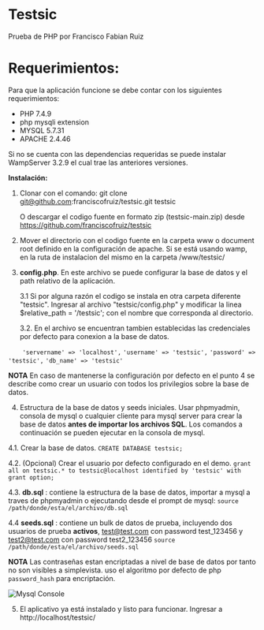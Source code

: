 # Testsic
Prueba de PHP por Francisco Fabian Ruiz

# Requerimientos:
Para que la aplicación funcione se debe contar con los siguientes requerimientos:
- PHP 7.4.9
 - php mysqli extension
- MYSQL 5.7.31
- APACHE 2.4.46

Si no se cuenta con las dependencias requeridas se puede instalar WampServer 3.2.9 el cual trae las anteriores versiones.

**Instalación:**

1. Clonar con el comando:
   git clone git@github.com:franciscofruiz/testsic.git testsic 
   
   O descargar el codigo fuente en formato zip (testsic-main.zip) desde https://github.com/franciscofruiz/testsic

2. Mover el directorio con el codigo fuente en la carpeta www o document root definido en la configuración de apache. 
   Si se está usando wamp, en la ruta de instalacion del mismo en la carpeta /www/testsic/

3. **config.php**. En este archivo se puede configurar la base de datos y el path relativo de la aplicación.

   3.1 Si por alguna razón el codigo se instala en otra carpeta diferente "testsic". Ingresar al archivo "testsic/config.php" y
   modificar la linea $relative_path = '/testsic';  con el nombre que corresponda al directorio.

   3.2. En el archivo se encuentran tambien  establecidas las credenciales por defecto para conexion a la base de datos. 

`    'servername' => 'localhost',`
    `'username' => 'testsic',`
    `'password' => 'testsic',`
    `'db_name' => 'testsic'`

**NOTA** En caso de mantenerse la configuración por defecto en el punto 4 se describe como crear un usuario con todos los privilegios sobre la base de datos.


4. Estructura de la base de datos y seeds iniciales. Usar phpmyadmin, consola de mysql  o cualquier cliente para mysql server para crear la base de datos **antes de importar los archivos SQL**. Los comandos a continuación se pueden ejecutar en la consola de mysql.

  4.1. Crear la base de datos. `CREATE DATABASE testsic;`

  4.2. (Opcional) Crear el usuario por defecto configurado en el demo. `grant all on testsic.* to testsic@localhost identified by 'testsic' with grant option;`

  4.3. **db.sql** : contiene la estructura de la base de datos, importar a mysql a traves de phpmyadmin o ejecutando desde el prompt de mysql:
    `source /path/donde/esta/el/archivo/db.sql`

  4.4 **seeds.sql** : contiene un bulk de datos de prueba, incluyendo dos usuarios de prueba **activos**, test@test.com con password test_123456 y test2@test.com  con password test2_123456
    `source /path/donde/esta/el/archivo/seeds.sql`

**NOTA** Las contraseñas estan encriptadas a nivel de base de datos por tanto no son visibles a simplevista.  uso el algoritmo por defecto de php `password_hash` para encriptación.

![Mysql Console](https://www.faroti.com/mysql-console.png)

5. El aplicativo ya está instalado y listo para funcionar. Ingresar a http://localhost/testsic/
